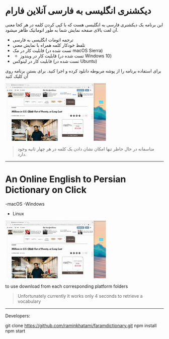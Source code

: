 # دیکشنری انگلیسی به فارسی آنلاین فارام
این برنامه یک دیکشنری فارسی به انگلیسی هست که با کپی کردن کلمه در هر کجا معنی آن لغت بالای صفحه نمایش شما به طور اتوماتیک ظاهر میشود.


- ترجمه اتومات انگلیسی به فارسی
-   تلفظ خودکار کلمه همراه با نمایش معنی
- قابلیت کار در مک (تست شده در macOS Sierra)
- - قابلیت کار در ویندوز (تست شده در Windows 10)
- قابلیت کار در لینوکس (تست شده در Ubuntu)

برای استفاده برنامه را از پوشه مربوطه دانلود کرده و اجرا کنید.
برای بستن برنامه روی آن کلیک کنید


![نحوه نمایش دیکشنری](usage_sample.gif)


>متاسفانه در حال حاظر تنها امکان نشان دادن یک کلمه در هر چهار ثانیه وجود دارد.


------

# An Online English to Persian Dictionary on Click
-macOS
-Windows
- Linux


![Usage Example in Mac](./usage_sample.gif)


to use  download  from each corresponding platform folders

> Unfortunately currently it works only 4 seconds to retrieve a vocabulary

--------

Developers:

git clone https://github.com/raminkhatami/faramdictionary.git
npm install
npm start
